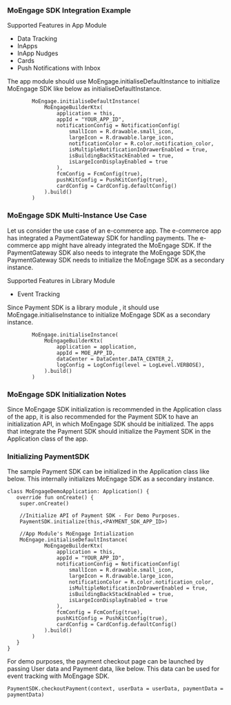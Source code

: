 ### MoEngage SDK Integration Example

Supported Features in App Module

- Data Tracking
- InApps
- InApp Nudges
- Cards
- Push Notifications with Inbox

The app module should use MoEngage.initialiseDefaultInstance to initialize MoEngage SDK like below
as initialiseDefaultInstance.

```
        MoEngage.initialiseDefaultInstance(
            MoEngageBuilderKtx(
                application = this,
                appId = "YOUR_APP_ID",
                notificationConfig = NotificationConfig(
                    smallIcon = R.drawable.small_icon,
                    largeIcon = R.drawable.large_icon,
                    notificationColor = R.color.notification_color,
                    isMultipleNotificationInDrawerEnabled = true,
                    isBuildingBackStackEnabled = true,
                    isLargeIconDisplayEnabled = true
                ),
                fcmConfig = FcmConfig(true),
                pushKitConfig = PushKitConfig(true),
                cardConfig = CardConfig.defaultConfig()
            ).build()
        )
```

### MoEngage SDK Multi-Instance Use Case

Let us consider the use case of an e-commerce app.
The e-commerce app has integrated a PaymentGateway SDK for handling payments. The e-commerce app
might have already integrated the MoEngage SDK.
If the PaymentGateway SDK also needs to integrate the MoEngage SDK,the
PaymentGateway SDK needs to initialize the MoEngage SDK as a secondary instance.

Supported Features in Library Module

- Event Tracking

Since Payment SDK is a library module , it should use MoEngage.initialiseInstance to initialize
MoEngage SDK as a secondary instance.

```
        MoEngage.initialiseInstance(
            MoEngageBuilderKtx(
                application = application,
                appId = MOE_APP_ID,
                dataCenter = DataCenter.DATA_CENTER_2,
                logConfig = LogConfig(level = LogLevel.VERBOSE),
            ).build()
        )
```

### MoEngage SDK Initialization Notes

Since MoEngage SDK initialization is recommended in the Application class of the app,
it is also recommended for the Payment SDK to have an initialization API, in which MoEngage SDK
should be initialized. The apps that integrate the Payment SDK should initialize the Payment SDK in
the Application class of the app.

### Initializing PaymentSDK

The sample Payment SDK can be initialized in the Application class like below.
This internally initializes MoEngage SDK as a secondary instance.

```
class MoEngageDemoApplication: Application() { 
   override fun onCreate() { 
    super.onCreate()
        
    //Initialize API of Payment SDK - For Demo Purposes.
    PaymentSDK.initialize(this,<PAYMENT_SDK_APP_ID>) 
    
    //App Module's MoEngage Intialization
    MoEngage.initialiseDefaultInstance(
            MoEngageBuilderKtx(
                application = this,
                appId = "YOUR_APP_ID",
                notificationConfig = NotificationConfig(
                    smallIcon = R.drawable.small_icon,
                    largeIcon = R.drawable.large_icon,
                    notificationColor = R.color.notification_color,
                    isMultipleNotificationInDrawerEnabled = true,
                    isBuildingBackStackEnabled = true,
                    isLargeIconDisplayEnabled = true
                ),
                fcmConfig = FcmConfig(true),
                pushKitConfig = PushKitConfig(true),
                cardConfig = CardConfig.defaultConfig()
            ).build()
        )
   }
}
```

For demo purposes, the payment checkout page can be launched by passing User data and Payment data,
like below. This data can be used for event tracking with MoEngage SDK.

```
PaymentSDK.checkoutPayment(context, userData = userData, paymentData = paymentData)
```